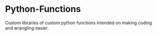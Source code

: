 # Python-Functions
Custom libraries of custom python functions intended on making coding and wrangling easier. 
